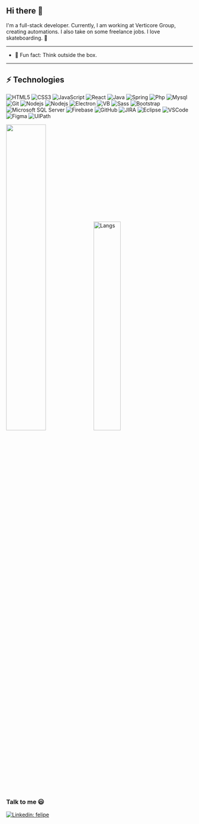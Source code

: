 ## Hi there 👋


I'm a full-stack developer. Currently, I am working at Verticore Group, creating automations. I also take on some freelance jobs. I love skateboarding. 💖

---

- 🌱 Fun fact: Think outside the box.

---

## ⚡ Technologies

![HTML5](https://img.shields.io/badge/-HTML5-E34F26?style=flat-square&logo=html5&logoColor=white)
![CSS3](https://img.shields.io/badge/-CSS3-1572B6?style=flat-square&logo=css3)
![JavaScript](https://img.shields.io/badge/-JavaScript-black?style=flat-square&logo=javascript)
![React](https://img.shields.io/badge/-React-fff?style=flat-square&logo=react)
![Java](https://img.shields.io/badge/-Java-007396?style=flat-square&logo=java)
![Spring](https://img.shields.io/badge/-Spring-6DB33F?style=flat-square&logo=spring&logoColor=white)
![Php](https://img.shields.io/badge/-PHP-7377ad?style=flat-square&logo=php&logoColor=white)
![Mysql](https://img.shields.io/badge/-MySQL-2687cf?style=flat-square&logo=mysql&logoColor=white)
![Git](https://img.shields.io/badge/-Git-black?style=flat-square&logo=git)
![Nodejs](https://img.shields.io/badge/-Nodejs-339933?style=flat-square&logo=Node.js&logoColor=white)
![Nodejs](https://img.shields.io/badge/-StyledComponents-000000?style=flat-square&logo=Styled-components&logoColor=white)
![Electron](https://img.shields.io/badge/-Electron-2a2d38?style=flat-square&logo=Electron&logoColor=white)
![VB](https://img.shields.io/badge/-VB-181717?style=flat-square&logo=VB&logoColor=white)
![Sass](https://img.shields.io/badge/-Sass-CC6699?style=flat-square&logo=sass&logoColor=white)
![Bootstrap](https://img.shields.io/badge/-Bootstrap-563D7C?style=flat-square&logo=bootstrap)
![Microsoft SQL Server](https://img.shields.io/badge/-SQL%20Server-CC2927?style=flat-square&logo=microsoft-sql-server&logoColor=white)
![Firebase](https://img.shields.io/badge/Firebase-FFCA28?style=flat-square&logo=firebase&logoColor=white)
![GitHub](https://img.shields.io/badge/-GitHub-181717?style=flat-square&logo=github)
![JIRA](https://img.shields.io/badge/-JIRA-0052CC?style=flat-square&logo=jira)
![Eclipse](https://img.shields.io/badge/-Eclipse-2C2255?style=flat-square&logo=eclipse&logoColor=white)
![VSCode](https://img.shields.io/badge/-VSCode-007ACC?style=flat-square&logo=visual-studio-code&logoColor=white)
![Figma](https://img.shields.io/badge/-Figma-181717?style=flat-square&logo=figma&logoColor=white)
![UIPath](https://img.shields.io/badge/-UIPath-0052CC?style=flat-square&logo=UIPath&logoColor=white)

<div>
 <img width="46%" src="https://github-readme-stats.vercel.app/api?username=xfelipex&show_icons=true&theme=dark&include_all_commits=true&count_private=true"/>
<img width="38%" src="https://github-readme-stats.vercel.app/api/top-langs/?username=XFelipeX&layout=compact&show_icons=true&theme=dark" alt="Langs" />
</div>

### Talk to me 😃

[![Linkedin: felipe](https://img.shields.io/badge/-Linkedin-blue?style=flat-square&logo=Linkedin&logoColor=white&link=https://www.linkedin.com/in/felipe-dias-1a6302181/)](https://www.linkedin.com/in/felipe-dias-1a6302181/)
